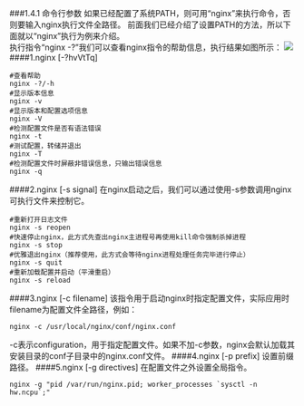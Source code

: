###1.4.1 命令行参数
如果已经配置了系统PATH，则可用“nginx”来执行命令，否则要输入nginx执行文件全路径。
前面我们已经介绍了设置PATH的方法，所以下面就以“nginx”执行为例来介绍。  
执行指令“nginx -?”我们可以查看nginx指令的帮助信息，执行结果如图所示：
![](/assets/QQ图片20180123154331.png)
####1.nginx [-?hvVtTq]
```
#查看帮助
nginx -?/-h
#显示版本信息
nginx -v
#显示版本和配置选项信息
nginx -V
#检测配置文件是否有语法错误
nginx -t
#测试配置，转储并退出
nginx -T
#检测配置文件时屏蔽非错误信息，只输出错误信息
nginx -q
```
####2.nginx [-s signal]
在nginx启动之后，我们可以通过使用-s参数调用nginx可执行文件来控制它。
```
#重新打开日志文件
nginx -s reopen
#快速停止nginx，此方式先查出nginx主进程号再使用kill命令强制杀掉进程
nginx -s stop
#优雅退出nginx（推荐使用，此方式会等待nginx进程处理任务完毕进行停止）
nginx -s quit
#重新加载配置并启动（平滑重启）
nginx -s reload
```
####3.nginx [-c filename]
该指令用于启动nginx时指定配置文件，实际应用时filename为配置文件全路径，例如：
```
nginx -c /usr/local/nginx/conf/nginx.conf
```
-c表示configuration，用于指定配置文件。如果不加-c参数，nginx会默认加载其安装目录的conf子目录中的nginx.conf文件。
####4.nginx [-p prefix]
设置前缀路径。
####5.nginx [-g directives]
在配置文件之外设置全局指令。
```
nginx -g "pid /var/run/nginx.pid; worker_processes `sysctl -n hw.ncpu`;"
```
